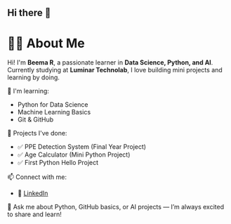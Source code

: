 ## Hi there 👋
# 👩‍💻 About Me

Hi! I'm **Beema R**, a passionate learner in **Data Science, Python, and AI**.  
Currently studying at **Luminar Technolab**, I love building mini projects and learning by doing.  

🌱 I'm learning:
- Python for Data Science
- Machine Learning Basics
- Git & GitHub

🚀 Projects I've done:
- ✅ PPE Detection System (Final Year Project)
- ✅ Age Calculator (Mini Python Project)
- ✅ First Python Hello Project

📫 Connect with me:
- 🔗 [LinkedIn](https://www.linkedin.com/in/beema-r-02aa9a325)

💬 Ask me about Python, GitHub basics, or AI projects — I’m always excited to share and learn!

<!--
**Beema786/Beema786** is a ✨ _special_ ✨ repository because its `README.md` (this file) appears on your GitHub profile.

Here are some ideas to get you started:

- 🔭 I’m currently working on ...
- 🌱 I’m currently learning ...
- 👯 I’m looking to collaborate on ...
- 🤔 I’m looking for help with ...
- 💬 Ask me about ...
- 📫 How to reach me: ...
- 😄 Pronouns: ...
- ⚡ Fun fact: ...
-->
